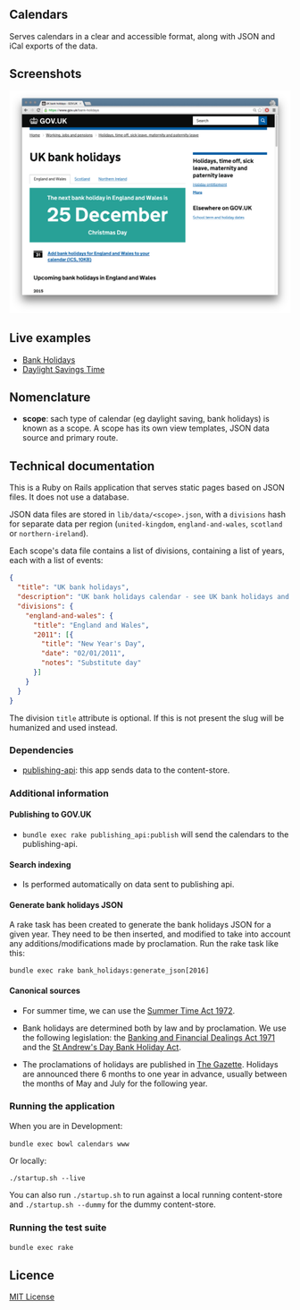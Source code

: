 ## Calendars

Serves calendars in a clear and accessible format, along with JSON and iCal exports of the data.

## Screenshots

![Screenshot](docs/screenshot.png)

## Live examples

- [Bank Holidays](https://www.gov.uk/bank-holidays)
- [Daylight Savings Time](https://www.gov.uk/when-do-the-clocks-change)

## Nomenclature

- **scope**: sach type of calendar (eg daylight saving, bank holidays) is known as a scope. A scope has its own view templates, JSON data source and primary route.

## Technical documentation

This is a Ruby on Rails application that serves static pages based on JSON files. It does not use a database.

JSON data files are stored in `lib/data/<scope>.json`, with a `divisions` hash for separate data per region (`united-kingdom`, `england-and-wales`, `scotland` or `northern-ireland`).

Each scope's data file contains a list of divisions, containing a list of years, each with a list of events:

```json
{
  "title": "UK bank holidays",
  "description": "UK bank holidays calendar - see UK bank holidays and public holidays for 2012 and 2013",
  "divisions": {
    "england-and-wales": {
      "title": "England and Wales",
      "2011": [{
        "title": "New Year's Day",
        "date": "02/01/2011",
        "notes": "Substitute day"
      }]
    }
  }
}
```

The division `title` attribute is optional.  If this is not present the slug will be humanized and used instead.

### Dependencies

- [publishing-api](https://github.com/alphagov/publishing-api): this app sends data to the content-store.

### Additional information

#### Publishing to GOV.UK

- `bundle exec rake publishing_api:publish` will send the calendars to the
  publishing-api.

#### Search indexing

- Is performed automatically on data sent to publishing api.

#### Generate bank holidays JSON

A rake task has been created to generate the bank holidays JSON for a given year. They need to be then inserted, and modified to
take into account any additions/modifications made by proclamation.
Run the rake task like this:

    bundle exec rake bank_holidays:generate_json[2016]

#### Canonical sources

- For summer time, we can use the [Summer Time Act 1972](http://www.legislation.gov.uk/ukpga/1972/6).

- Bank holidays are determined both by law and by proclamation. We use the following legislation: the [Banking and Financial Dealings Act 1971](http://www.legislation.gov.uk/ukpga/1971/80/schedule/1)
and the [St Andrew's Day Bank Holiday Act](http://www.legislation.gov.uk/asp/2007/2/section/1).

- The proclamations of holidays are published in [The Gazette](https://www.thegazette.co.uk/all-notices/notice?noticetypes=1101&sort-by=latest-date&text="Banking+and+Financial").
Holidays are announced there 6 months to one year in advance, usually between the months of May and July for the following year.


### Running the application

When you are in Development:

`bundle exec bowl calendars www`

Or locally:

```
./startup.sh --live
```

You can also run `./startup.sh` to run against a local running content-store and
`./startup.sh --dummy` for the dummy content-store.

### Running the test suite

`bundle exec rake`

## Licence

[MIT License](LICENCE.txt)
